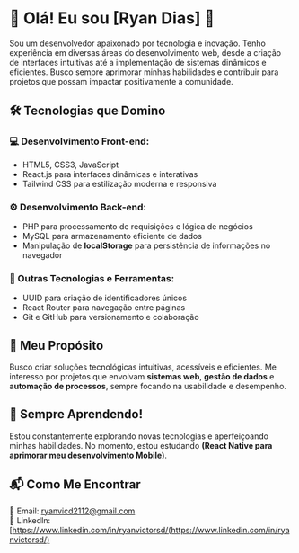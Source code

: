 # 👋 Olá! Eu sou [Ryan Dias] 🚀

Sou um desenvolvedor apaixonado por tecnologia e inovação. Tenho experiência em diversas áreas do desenvolvimento web, desde a criação de interfaces intuitivas até a implementação de sistemas dinâmicos e eficientes. Busco sempre aprimorar minhas habilidades e contribuir para projetos que possam impactar positivamente a comunidade.

## 🛠 Tecnologias que Domino
### 💻 Desenvolvimento Front-end:
- HTML5, CSS3, JavaScript
- React.js para interfaces dinâmicas e interativas
- Tailwind CSS para estilização moderna e responsiva

### ⚙️ Desenvolvimento Back-end:
- PHP para processamento de requisições e lógica de negócios
- MySQL para armazenamento eficiente de dados
- Manipulação de **localStorage** para persistência de informações no navegador

### 🔗 Outras Tecnologias e Ferramentas:
- UUID para criação de identificadores únicos
- React Router para navegação entre páginas
- Git e GitHub para versionamento e colaboração

## 🎯 Meu Propósito
Busco criar soluções tecnológicas intuitivas, acessíveis e eficientes. Me interesso por projetos que envolvam **sistemas web**, **gestão de dados** e **automação de processos**, sempre focando na usabilidade e desempenho.

## 🚀 Sempre Aprendendo!
Estou constantemente explorando novas tecnologias e aperfeiçoando minhas habilidades. No momento, estou estudando **(React Native para aprimorar meu desenvolvimento Mobile)**.

## 📬 Como Me Encontrar
📧 Email: ryanvicd2112@gmail.com  
🔗 LinkedIn: [https://www.linkedin.com/in/ryanvictorsd/(https://www.linkedin.com/in/ryanvictorsd/)  
 


